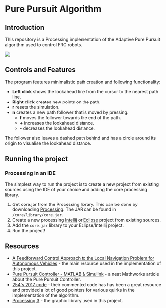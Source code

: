 # Pure Pursuit Algorithm

## Introduction
This repository is a Processing implementation of the Adaptive Pure Pursuit algorithm used to control FRC robots.

![](https://i.imgur.com/CKeM8nW.gif)

## Controls and Features
The program features minimalistic path creation and following functionality:

* **Left click** shows the lookahead line from the cursor to the nearest path line. 
* **Right click** creates new points on the path.
* **r** resets the simulation.
* **n** creates a new path follower that is moved by pressing.
    + **f** moves the follower towards the end of the path.
	+ **+** increases the lookahead distance.
	+ **-** decreases the lookahead distance.
	
The follower also leaves a dashed path behind and has a circle around its origin to visualise the lookahead distance.

## Running the project

### Processing in an IDE
The simplest way to run the project is to create a new project from existing sources using the IDE of your choice and adding the core processing library.

1. Get core.jar from the Processing library. This can be done by downloading [Processing](https://processing.org/download). The JAR can be found in `/core/library/core.jar`.
2. Create a new processing [Intellij](https://stackoverflow.com/questions/36765288/how-to-use-processing-3-on-intellij-idea) or [Eclipse](https://processing.org/tutorials/eclipse/) project from existing sources.
3. Add the `core.jar` library to your Eclipse/Intellij project.
4. Run the project!

## Resources
* [A Feedforward Control Approach to the Local Navigation Problem for Autonomous Vehicles](https://www.ri.cmu.edu/pub_files/pub1/kelly_alonzo_1994_4/kelly_alonzo_1994_4.pdf) - the main resource used in the implementation of this project.
* [Pure Pursuit Controller - MATLAB & Simulink](https://www.mathworks.com/help/robotics/ug/pure-pursuit-controller.html) - a neat Mathworks article about the Pure Pursuit Controller.
* [254's 2017 code](https://github.com/Team254/FRC-2017-Public) - their commented code has has been a great resource and provided a lot of good pointers for various quirks in the implementation of the algorithm.
* [Processing 3](https://processing.org/download/) - the graphic library used in this project.